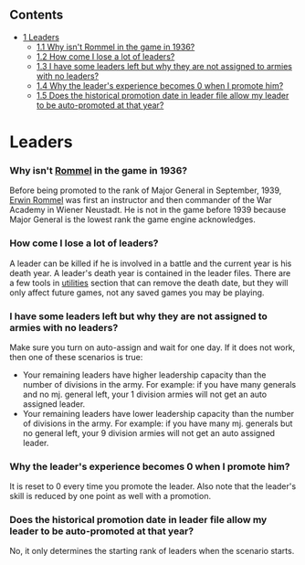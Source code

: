 ## Contents

-   [ 1 Leaders ](#Leaders)
    -   [ 1.1 Why isn't Rommel in the game in 1936?
        ](#Why_isn.27t_Rommel_in_the_game_in_1936.3F)
    -   [ 1.2 How come I lose a lot of leaders?
        ](#How_come_I_lose_a_lot_of_leaders.3F)
    -   [ 1.3 I have some leaders left but why they are not assigned to
        armies with no leaders?
        ](#I_have_some_leaders_left_but_why_they_are_not_assigned_to_armies_with_no_leaders.3F)
    -   [ 1.4 Why the leader's experience becomes 0 when I promote him?
        ](#Why_the_leader.27s_experience_becomes_0_when_I_promote_him.3F)
    -   [ 1.5 Does the historical promotion date in leader file allow my
        leader to be auto-promoted at that year?
        ](#Does_the_historical_promotion_date_in_leader_file_allow_my_leader_to_be_auto-promoted_at_that_year.3F)

#  Leaders 

###    Why isn't [Rommel](/wiki/Rommel "Rommel") in the game in 1936? 

Before being promoted to the rank of Major General in September, 1939,
[Erwin Rommel](http://en.wikipedia.org/wiki/Erwin_Rommel) was first an
instructor and then commander of the War Academy in Wiener Neustadt. He
is not in the game before 1939 because Major General is the lowest rank
the game engine acknowledges.

###    How come I lose a lot of leaders? 

A leader can be killed if he is involved in a battle and the current
year is his death year. A leader's death year is contained in the leader
files. There are a few tools in [utilities](/wiki/Utilities "Utilities")
section that can remove the death date, but they will only affect future
games, not any saved games you may be playing.

###    I have some leaders left but why they are not assigned to armies with no leaders? 

Make sure you turn on auto-assign and wait for one day. If it does not
work, then one of these scenarios is true:

-   Your remaining leaders have higher leadership capacity than the
    number of divisions in the army. For example: if you have many
    generals and no mj. general left, your 1 division armies will not
    get an auto assigned leader.
-   Your remaining leaders have lower leadership capacity than the
    number of divisions in the army. For example: if you have many mj.
    generals but no general left, your 9 division armies will not get an
    auto assigned leader.

###    Why the leader's experience becomes 0 when I promote him? 

It is reset to 0 every time you promote the leader. Also note that the
leader's skill is reduced by one point as well with a promotion.

###    Does the historical promotion date in leader file allow my leader to be auto-promoted at that year? 

No, it only determines the starting rank of leaders when the scenario
starts.
